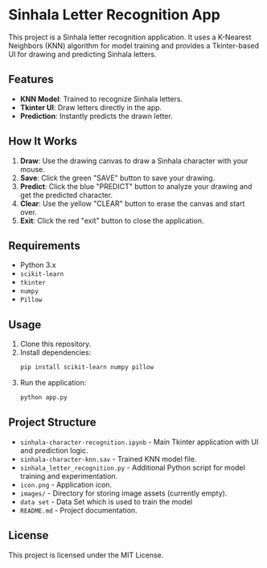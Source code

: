 # Sinhala Letter Recognition App

This project is a Sinhala letter recognition application. It uses a K-Nearest Neighbors (KNN) algorithm for model training and provides a Tkinter-based UI for drawing and predicting Sinhala letters.

## Features

- **KNN Model**: Trained to recognize Sinhala letters.
- **Tkinter UI**: Draw letters directly in the app.
- **Prediction**: Instantly predicts the drawn letter.

## How It Works

1. **Draw**: Use the drawing canvas to draw a Sinhala character with your mouse.
2. **Save**: Click the green "SAVE" button to save your drawing.
3. **Predict**: Click the blue "PREDICT" button to analyze your drawing and get the predicted character.
4. **Clear**: Use the yellow "CLEAR" button to erase the canvas and start over.
5. **Exit**: Click the red "exit" button to close the application.

## Requirements

- Python 3.x
- `scikit-learn`
- `tkinter`
- `numpy`
- `Pillow`

## Usage

1. Clone this repository.
2. Install dependencies:
    ```bash
    pip install scikit-learn numpy pillow
    ```
3. Run the application:
    ```bash
    python app.py
    ```

## Project Structure

- `sinhala-character-recognition.ipynb` - Main Tkinter application with UI and prediction logic.
- `sinhala-character-knn.sav` - Trained KNN model file.
- `sinhala_letter_recognition.py` - Additional Python script for model training and experimentation.
- `icon.png` - Application icon.
- `images/` - Directory for storing image assets (currently empty).
- `data set` - Data Set which is used to train the model
- `README.md` - Project documentation.

## License

This project is licensed under the MIT License.
